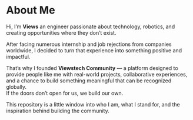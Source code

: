 # About Me

Hi, I’m **Views** an engineer passionate about technology, robotics, and creating opportunities where they don’t exist. 

After facing numerous internship and job rejections from companies worldwide, I decided to turn that experience into something positive and impactful.

That’s why I founded **Viewstech Community** — a platform designed to provide people like me with real-world projects, collaborative experiences, and a chance to build something meaningful that can be recognized globally.  
If the doors don’t open for us, we build our own.

This repository is a little window into who I am, what I stand for, and the inspiration behind building the community.
